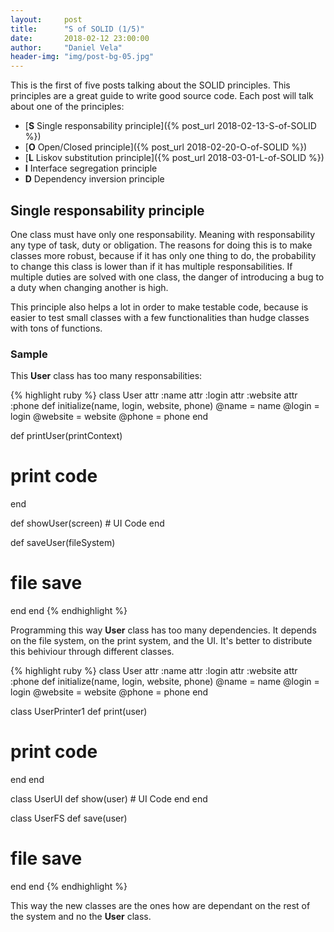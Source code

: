 ```yaml
---
layout:     post
title:      "S of SOLID (1/5)"
date:       2018-02-12 23:00:00
author:     "Daniel Vela"
header-img: "img/post-bg-05.jpg"
---
```


This is the first of five posts talking about the SOLID principles. This principles are a great guide to write good source code. Each post will talk about one of the principles:

* [**S** Single responsability principle]({% post_url 2018-02-13-S-of-SOLID %})
* [**O** Open/Closed principle]({% post_url 2018-02-20-O-of-SOLID %})
* [**L** Liskov substitution principle]({% post_url 2018-03-01-L-of-SOLID %})
* **I** Interface segregation principle
* **D** Dependency inversion principle

## Single responsability principle

One class must have only one responsability. Meaning with responsability any type of task, duty or obligation. The reasons for doing this is to make classes more robust, because if it has only one thing to do, the probability to change this class is lower than if it has multiple responsabilities. If multiple duties are solved with one class, the danger of introducing a bug to a duty when changing another is high.

This principle also helps a lot in order to make testable code, because is easier to test small classes with a few functionalities than hudge classes with tons of functions.

### Sample

This **User** class has too many responsabilities:

{% highlight ruby %}
class User
  attr :name
  attr :login
  attr :website
  attr :phone
  def initialize(name, login, website, phone)
    @name = name
    @login = login
    @website = website
    @phone = phone
  end
  
  def printUser(printContext)
   # print code
  end
  
  def showUser(screen)
  	# UI Code
  end
  
  def saveUser(fileSystem)
   # file save
  end
end
{% endhighlight %}

Programming this way **User** class has too many dependencies. It depends on the file system, on the print system, and the UI. It's better to distribute this behiviour through different classes.

{% highlight ruby %}
class User
  attr :name
  attr :login
  attr :website
  attr :phone
  def initialize(name, login, website, phone)
    @name = name
	@login = login
	@website = website
	@phone = phone
  end
  
class UserPrinter1
  def print(user)
   # print code
  end
end

class UserUI
  def show(user)
  	# UI Code
  end
end

class UserFS
  def save(user)
   # file save
  end
end
{% endhighlight %}

This way the new classes are the ones how are dependant on the rest of the system and no the **User** class.